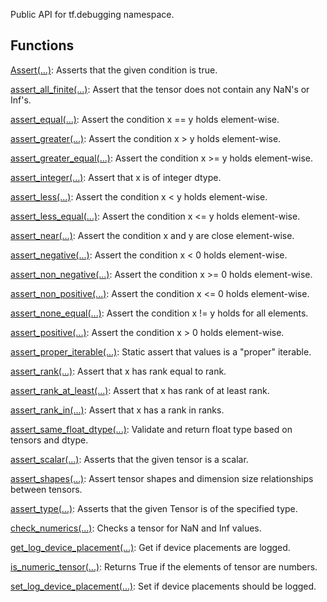 
Public API for tf.debugging namespace.
## Functions
[Assert(...)](https://www.tensorflow.org/api_docs/python/tf/debugging/Assert): Asserts that the given condition is true.

[assert_all_finite(...)](https://www.tensorflow.org/api_docs/python/tf/debugging/assert_all_finite): Assert that the tensor does not contain any NaN's or Inf's.

[assert_equal(...)](https://www.tensorflow.org/api_docs/python/tf/debugging/assert_equal): Assert the condition x == y holds element-wise.

[assert_greater(...)](https://www.tensorflow.org/api_docs/python/tf/debugging/assert_greater): Assert the condition x > y holds element-wise.

[assert_greater_equal(...)](https://www.tensorflow.org/api_docs/python/tf/debugging/assert_greater_equal): Assert the condition x >= y holds element-wise.

[assert_integer(...)](https://www.tensorflow.org/api_docs/python/tf/debugging/assert_integer): Assert that x is of integer dtype.

[assert_less(...)](https://www.tensorflow.org/api_docs/python/tf/debugging/assert_less): Assert the condition x < y holds element-wise.

[assert_less_equal(...)](https://www.tensorflow.org/api_docs/python/tf/debugging/assert_less_equal): Assert the condition x <= y holds element-wise.

[assert_near(...)](https://www.tensorflow.org/api_docs/python/tf/debugging/assert_near): Assert the condition x and y are close element-wise.

[assert_negative(...)](https://www.tensorflow.org/api_docs/python/tf/debugging/assert_negative): Assert the condition x < 0 holds element-wise.

[assert_non_negative(...)](https://www.tensorflow.org/api_docs/python/tf/debugging/assert_non_negative): Assert the condition x >= 0 holds element-wise.

[assert_non_positive(...)](https://www.tensorflow.org/api_docs/python/tf/debugging/assert_non_positive): Assert the condition x <= 0 holds element-wise.

[assert_none_equal(...)](https://www.tensorflow.org/api_docs/python/tf/debugging/assert_none_equal): Assert the condition x != y holds for all elements.

[assert_positive(...)](https://www.tensorflow.org/api_docs/python/tf/debugging/assert_positive): Assert the condition x > 0 holds element-wise.

[assert_proper_iterable(...)](https://www.tensorflow.org/api_docs/python/tf/debugging/assert_proper_iterable): Static assert that values is a "proper" iterable.

[assert_rank(...)](https://www.tensorflow.org/api_docs/python/tf/debugging/assert_rank): Assert that x has rank equal to rank.

[assert_rank_at_least(...)](https://www.tensorflow.org/api_docs/python/tf/debugging/assert_rank_at_least): Assert that x has rank of at least rank.

[assert_rank_in(...)](https://www.tensorflow.org/api_docs/python/tf/debugging/assert_rank_in): Assert that x has a rank in ranks.

[assert_same_float_dtype(...)](https://www.tensorflow.org/api_docs/python/tf/debugging/assert_same_float_dtype): Validate and return float type based on tensors and dtype.

[assert_scalar(...)](https://www.tensorflow.org/api_docs/python/tf/debugging/assert_scalar): Asserts that the given tensor is a scalar.

[assert_shapes(...)](https://www.tensorflow.org/api_docs/python/tf/debugging/assert_shapes): Assert tensor shapes and dimension size relationships between tensors.

[assert_type(...)](https://www.tensorflow.org/api_docs/python/tf/debugging/assert_type): Asserts that the given Tensor is of the specified type.

[check_numerics(...)](https://www.tensorflow.org/api_docs/python/tf/debugging/check_numerics): Checks a tensor for NaN and Inf values.

[get_log_device_placement(...)](https://www.tensorflow.org/api_docs/python/tf/debugging/get_log_device_placement): Get if device placements are logged.

[is_numeric_tensor(...)](https://www.tensorflow.org/api_docs/python/tf/debugging/is_numeric_tensor): Returns True if the elements of tensor are numbers.

[set_log_device_placement(...)](https://www.tensorflow.org/api_docs/python/tf/debugging/set_log_device_placement): Set if device placements should be logged.

